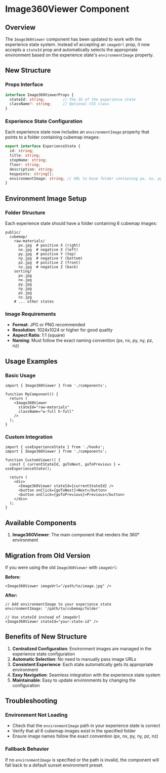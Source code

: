# Image360Viewer Component

## Overview

The `Image360Viewer` component has been updated to work with the experience state system. Instead of accepting an `imageUrl` prop, it now accepts a `stateId` prop and automatically selects the appropriate environment based on the experience state's `environmentImage` property.

## New Structure

### Props Interface
```typescript
interface Image360ViewerProps {
  stateId: string;        // The ID of the experience state
  className?: string;     // Optional CSS class
}
```

### Experience State Configuration
Each experience state now includes an `environmentImage` property that points to a folder containing cubemap images:

```typescript
export interface ExperienceState {
  id: string;
  title: string;
  stepName: string;
  floor: string;
  description: string;
  keypoints: string[];
  environmentImage: string; // URL to base folder containing px, nx, py, ny, pz, nz images
}
```

## Environment Image Setup

### Folder Structure
Each experience state should have a folder containing 6 cubemap images:

```
public/
  cubemap/
    raw-materials/
      px.jpg  # positive X (right)
      nx.jpg  # negative X (left)
      py.jpg  # positive Y (top)
      ny.jpg  # negative Y (bottom)
      pz.jpg  # positive Z (front)
      nz.jpg  # negative Z (back)
    sorting/
      px.jpg
      nx.jpg
      py.jpg
      ny.jpg
      pz.jpg
      nz.jpg
    # ... other states
```

### Image Requirements
- **Format**: JPG or PNG recommended
- **Resolution**: 1024x1024 or higher for good quality
- **Aspect Ratio**: 1:1 (square)
- **Naming**: Must follow the exact naming convention (px, nx, py, ny, pz, nz)

## Usage Examples

### Basic Usage
```tsx
import { Image360Viewer } from './components';

function MyComponent() {
  return (
    <Image360Viewer 
      stateId="raw-materials" 
      className="w-full h-full" 
    />
  );
}
```


### Custom Integration
```tsx
import { useExperienceState } from './hooks';
import { Image360Viewer } from './components';

function CustomViewer() {
  const { currentStateId, goToNext, goToPrevious } = useExperienceState();
  
  return (
    <div>
      <Image360Viewer stateId={currentStateId} />
      <button onClick={goToNext}>Next</button>
      <button onClick={goToPrevious}>Previous</button>
    </div>
  );
}
```

## Available Components

1. **Image360Viewer**: The main component that renders the 360° environment

## Migration from Old Version

If you were using the old `Image360Viewer` with `imageUrl`:

**Before:**
```tsx
<Image360Viewer imageUrl="/path/to/image.jpg" />
```

**After:**
```tsx
// Add environmentImage to your experience state
environmentImage: '/path/to/cubemap/folder'

// Use stateId instead of imageUrl
<Image360Viewer stateId="your-state-id" />
```

## Benefits of New Structure

1. **Centralized Configuration**: Environment images are managed in the experience state configuration
2. **Automatic Selection**: No need to manually pass image URLs
3. **Consistent Experience**: Each state automatically gets its appropriate environment
4. **Easy Navigation**: Seamless integration with the experience state system
5. **Maintainable**: Easy to update environments by changing the configuration

## Troubleshooting

### Environment Not Loading
- Check that the `environmentImage` path in your experience state is correct
- Verify that all 6 cubemap images exist in the specified folder
- Ensure image names follow the exact convention (px, nx, py, ny, pz, nz)

### Fallback Behavior
If no `environmentImage` is specified or the path is invalid, the component will fall back to a default sunset environment preset.
